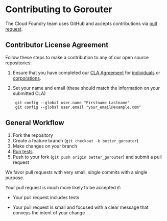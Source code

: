 # Contributing to Gorouter

The Cloud Foundry team uses GitHub and accepts contributions via
[pull request](https://help.github.com/articles/using-pull-requests).

## Contributor License Agreement

Follow these steps to make a contribution to any of our open source repositories:

1. Ensure that you have completed our [CLA Agreement](https://cla.pivotal.io/) for
  [individuals](https://cla.pivotal.io/sign/pivotal/icla) or
  [corporations](https://cla.pivotal.io/sign/pivotal/ccla).

1. Set your name and email (these should match the information on your submitted CLA)

        git config --global user.name "Firstname Lastname"
        git config --global user.email "your_email@example.com"

## General Workflow

1. Fork the repository
1. Create a feature branch (`git checkout -b better_gorouter`)
1. Make changes on your branch
1. [Run tests](https://github.com/cloudfoundry/gorouter#running-tests)
1. Push to your fork (`git push origin better_gorouter`) and submit a pull request

We favor pull requests with very small, single commits with a single purpose.

Your pull request is much more likely to be accepted if:

* Your pull request includes tests

* Your pull request is small and focused with a clear message that conveys the intent of your change
